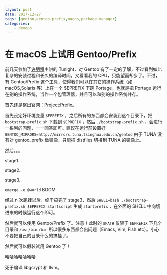 ```yaml
---
layout: post
date: 2017-12-27
tags: [gentoo,gentoo-prefix,macos,package-manager]
categories:
    - devops
---
```


# 在 macOS 上试用 Gentoo/Prefix

前几天参加了[许朋程](https://keybase.io/jsteward)主讲的 Tunight，对 Gentoo 有了一定的了解，不过看到如此复杂的安装过程和长久的编译时间，又看看我的 CPU，只能望而却步了。不过，有 Gentoo/Prefix 这个工具，使得我们可以在其它的操作系统（如 macOS,Solaris 等）上在一个 $EPREFIX 下跑 Portage，也就是把 Portage 运行在别的操作系统，当作一个包管理器，并且可以和别的操作系统并存。

首先还是祭出官网：[Project:Prefix](https://wiki.gentoo.org/wiki/Project:Prefix)。

首先设定好环境变量 `$EPREFIX` ，之后所有的东西都会安装到这个目录下，把 `bootstrap-prefix.sh` 下载到 `$EPREFIX` ，然后 `./bootstrap-prefix.sh` ，会进行一系列的问题，一一回答即可。建议在运行前设置好 `GENTOO_MIRRORS=http://mirrors.tuna.tsinghua.edu.cn/gentoo` 由于 TUNA 没有对 gentoo_prefix 做镜像，只能把 distfiles 切换到 TUNA 的镜像上。

然后。。。

stage1...


stage2..


stage3.


`emerge -e @world` BOOM


经过 n 次跑挂以后，终于搞完了 stage3，然后 `SHELL=bash ./bootstrap-prefix.sh $EPREFIX startscript` 生成 `startprefix` ，在外面的 SHELL 中向切进来的时候运行这个即可。

然后就可以使用 Gentoo/Prefix 了。注意！此时的 `$PATH` 仅限于 `$EPREFIX` 下几个目录和 `/usr/bin` `/bin` 所以很多东西都会出问题（Emacs, Vim, Fish etc）。小心不要把自己的目录什么的搞挂了。

然后就可以假装试用 Gentoo 了！


哈哈哈哈哈哈哈


死于编译 libgcrypt 和 llvm。

